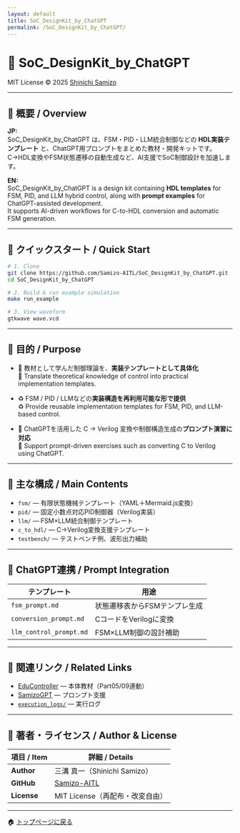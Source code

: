```yaml
---
layout: default
title: SoC_DesignKit_by_ChatGPT
permalink: /SoC_DesignKit_by_ChatGPT/
---
```


# 🧩 SoC_DesignKit_by_ChatGPT

MIT License © 2025 [Shinichi Samizo](https://github.com/Samizo-AITL)

---

## 📖 概要 / Overview

**JP:**  
SoC_DesignKit_by_ChatGPT は、FSM・PID・LLM統合制御などの **HDL実装テンプレート** と、ChatGPT用プロンプトをまとめた教材・開発キットです。  
C→HDL変換やFSM状態遷移の自動生成など、AI支援でSoC制御設計を加速します。

**EN:**  
SoC_DesignKit_by_ChatGPT is a design kit containing **HDL templates** for FSM, PID, and LLM hybrid control, along with **prompt examples** for ChatGPT-assisted development.  
It supports AI-driven workflows for C-to-HDL conversion and automatic FSM generation.

---

## 🚀 クイックスタート / Quick Start

```bash
# 1. Clone
git clone https://github.com/Samizo-AITL/SoC_DesignKit_by_ChatGPT.git
cd SoC_DesignKit_by_ChatGPT

# 2. Build & run example simulation
make run_example

# 3. View waveform
gtkwave wave.vcd
```

---

## 🎯 目的 / Purpose

- 📘 教材として学んだ制御理論を、**実装テンプレートとして具体化**  
  📘 Translate theoretical knowledge of control into practical implementation templates.

- ♻️ FSM / PID / LLMなどの**実装構造を再利用可能な形で提供**  
  ♻️ Provide reusable implementation templates for FSM, PID, and LLM-based control.

- 🤖 ChatGPTを活用した C → Verilog 変換や制御構造生成の**プロンプト演習に対応**  
  🤖 Support prompt-driven exercises such as converting C to Verilog using ChatGPT.

---

## 📁 主な構成 / Main Contents

- `fsm/` — 有限状態機械テンプレート（YAML＋Mermaid.js変換）  
- `pid/` — 固定小数点対応PID制御器（Verilog実装）  
- `llm/` — FSM×LLM統合制御テンプレート  
- `c_to_hdl/` — C→Verilog変換支援テンプレート  
- `testbench/` — テストベンチ例、波形出力補助

---

## 🧠 ChatGPT連携 / Prompt Integration

| テンプレート | 用途 |
|--------------|------|
| `fsm_prompt.md` | 状態遷移表からFSMテンプレ生成 |
| `conversion_prompt.md` | CコードをVerilogに変換 |
| `llm_control_prompt.md` | FSM×LLM制御の設計補助 |

---

## 📘 関連リンク / Related Links

- [EduController](https://samizo-aitl.github.io/EduController/) — 本体教材（Part05/09連動）
- [SamizoGPT](https://github.com/Samizo-AITL/SamizoGPT) — プロンプト支援
- [`execution_logs/`](https://samizo-aitl.github.io/EduController/SoC_DesignKit_by_ChatGPT/execution_logs/) — 実行ログ

---

## 👤 著者・ライセンス / Author & License

| 項目 / Item | 詳細 / Details |
|-------------|----------------|
| **Author** | 三溝 真一（Shinichi Samizo） |
| **GitHub** | [Samizo-AITL](https://github.com/Samizo-AITL) |
| **License** | MIT License（再配布・改変自由） |

---

🏠 [トップページに戻る](https://samizo-aitl.github.io/EduController/)
